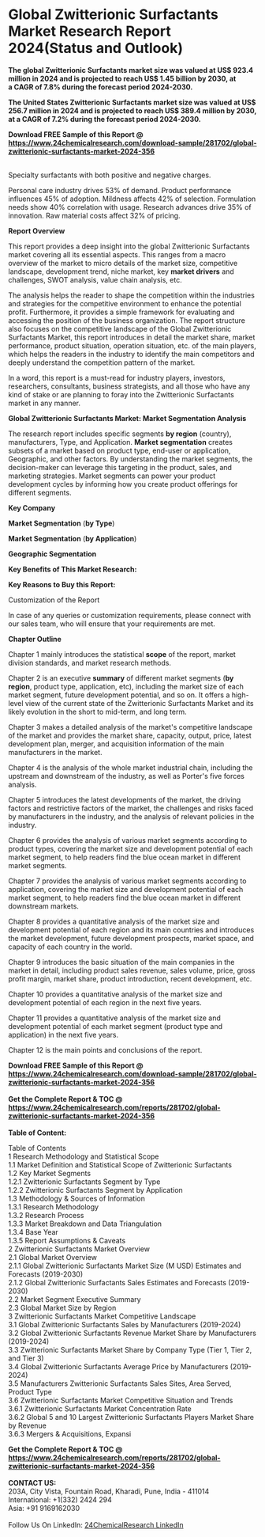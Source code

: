 <h1>Global Zwitterionic Surfactants Market Research Report 2024(Status and Outlook)</h1><p><strong>The global Zwitterionic Surfactants market size was valued at US$ 923.4 million in 2024 and is projected to reach US$ 1.45 billion by 2030, at a CAGR of 7.8% during the forecast period 2024-2030.</strong></p><p>
</p><p><strong>The United States Zwitterionic Surfactants market size was valued at US$ 256.7 million in 2024 and is projected to reach US$ 389.4 million by 2030, at a CAGR of 7.2% during the forecast period 2024-2030.</strong></p><div><b>Download FREE Sample of this Report @ 
            <a href="https://www.24chemicalresearch.com/download-sample/281702/global-zwitterionic-surfactants-market-2024-356">
            https://www.24chemicalresearch.com/download-sample/281702/global-zwitterionic-surfactants-market-2024-356</a></b></div><br><p>
</p><p>Specialty surfactants with both positive and negative charges.</p><p>
</p><p>Personal care industry drives 53% of demand. Product performance influences 45% of adoption. Mildness affects 42% of selection. Formulation needs show 40% correlation with usage. Research advances drive 35% of innovation. Raw material costs affect 32% of pricing.</p><p>
</p><p><strong>Report Overview</strong></p><p>
</p><p></p><p>
</p><p>This report provides a deep insight into the global Zwitterionic Surfactants market covering all its essential aspects. This ranges from a macro overview of the market to micro details of the market size, competitive landscape, development trend, niche market, key <strong>market drivers</strong> and challenges, SWOT analysis, value chain analysis, etc.</p><p>
</p><p>The analysis helps the reader to shape the competition within the industries and strategies for the competitive environment to enhance the potential profit. Furthermore, it provides a simple framework for evaluating and accessing the position of the business organization. The report structure also focuses on the competitive landscape of the Global Zwitterionic Surfactants Market, this report introduces in detail the market share, market performance, product situation, operation situation, etc. of the main players, which helps the readers in the industry to identify the main competitors and deeply understand the competition pattern of the market.</p><p>
</p><p>In a word, this report is a must-read for industry players, investors, researchers, consultants, business strategists, and all those who have any kind of stake or are planning to foray into the Zwitterionic Surfactants market in any manner.</p><p>
</p><p><strong>Global Zwitterionic Surfactants Market: Market Segmentation Analysis</strong></p><p>
</p><p>The research report includes specific segments <strong>by region</strong> (country), manufacturers, Type, and Application. <strong>Market segmentation</strong> creates subsets of a market based on product type, end-user or application, Geographic, and other factors. By understanding the market segments, the decision-maker can leverage this targeting in the product, sales, and marketing strategies. Market segments can power your product development cycles by informing how you create product offerings for different segments.</p><p>
</p><p><strong>Key Company</strong></p><p>
</p><p>
</p><p><strong>Market Segmentation</strong> (<strong>by Type</strong>)</p><p>
</p><p>
</p><p><strong>Market Segmentation</strong> (<strong>by Application</strong>)</p><p>
</p><p>
</p><p><strong>Geographic Segmentation</strong></p><p>
</p><p>
</p><p><strong>Key Benefits of This Market Research:</strong></p><p>
</p><p>
</p><p><strong>Key Reasons to Buy this Report:</strong></p><p>
</p><p>
</p><p>Customization of the Report</p><p>
</p><p>In case of any queries or customization requirements, please connect with our sales team, who will ensure that your requirements are met.</p><p>
</p><p><strong>Chapter Outline</strong></p><p>
</p><p>Chapter 1 mainly introduces the statistical <strong>scope</strong> of the report, market division standards, and market research methods.</p><p>
</p><p>Chapter 2 is an executive <strong>summary</strong> of different market segments (<strong>by region</strong>, product type, application, etc), including the market size of each market segment, future development potential, and so on. It offers a high-level view of the current state of the Zwitterionic Surfactants Market and its likely evolution in the short to mid-term, and long term.</p><p>
</p><p>Chapter 3 makes a detailed analysis of the market's competitive landscape of the market and provides the market share, capacity, output, price, latest development plan, merger, and acquisition information of the main manufacturers in the market.</p><p>
</p><p>Chapter 4 is the analysis of the whole market industrial chain, including the upstream and downstream of the industry, as well as Porter's five forces analysis.</p><p>
</p><p>Chapter 5 introduces the latest developments of the market, the driving factors and restrictive factors of the market, the challenges and risks faced by manufacturers in the industry, and the analysis of relevant policies in the industry.</p><p>
</p><p>Chapter 6 provides the analysis of various market segments according to product types, covering the market size and development potential of each market segment, to help readers find the blue ocean market in different market segments.</p><p>
</p><p>Chapter 7 provides the analysis of various market segments according to application, covering the market size and development potential of each market segment, to help readers find the blue ocean market in different downstream markets.</p><p>
</p><p>Chapter 8 provides a quantitative analysis of the market size and development potential of each region and its main countries and introduces the market development, future development prospects, market space, and capacity of each country in the world.</p><p>
</p><p>Chapter 9 introduces the basic situation of the main companies in the market in detail, including product sales revenue, sales volume, price, gross profit margin, market share, product introduction, recent development, etc.</p><p>
</p><p>Chapter 10 provides a quantitative analysis of the market size and development potential of each region in the next five years.</p><p>
</p><p>Chapter 11 provides a quantitative analysis of the market size and development potential of each market segment (product type and application) in the next five years.</p><p>
</p><p>Chapter 12 is the main points and conclusions of the report.</p><p>

</p><div><b>Download FREE Sample of this Report @ 
            <a href="https://www.24chemicalresearch.com/download-sample/281702/global-zwitterionic-surfactants-market-2024-356">
            https://www.24chemicalresearch.com/download-sample/281702/global-zwitterionic-surfactants-market-2024-356</a></b></div><br><div><b>Get the Complete Report & TOC @ 
            <a href="https://www.24chemicalresearch.com/reports/281702/global-zwitterionic-surfactants-market-2024-356">
            https://www.24chemicalresearch.com/reports/281702/global-zwitterionic-surfactants-market-2024-356</a></b></div><br>
            <b>Table of Content:</b><p>Table of Contents<br />
 1 Research Methodology and Statistical Scope<br />
 1.1 Market Definition and Statistical Scope of Zwitterionic Surfactants<br />
 1.2 Key Market Segments<br />
 1.2.1 Zwitterionic Surfactants Segment by Type<br />
 1.2.2 Zwitterionic Surfactants Segment by Application<br />
 1.3 Methodology & Sources of Information<br />
 1.3.1 Research Methodology<br />
 1.3.2 Research Process<br />
 1.3.3 Market Breakdown and Data Triangulation<br />
 1.3.4 Base Year<br />
 1.3.5 Report Assumptions & Caveats<br />
 2 Zwitterionic Surfactants Market Overview<br />
 2.1 Global Market Overview<br />
 2.1.1 Global Zwitterionic Surfactants Market Size (M USD) Estimates and Forecasts (2019-2030)<br />
 2.1.2 Global Zwitterionic Surfactants Sales Estimates and Forecasts (2019-2030)<br />
 2.2 Market Segment Executive Summary<br />
 2.3 Global Market Size by Region<br />
 3 Zwitterionic Surfactants Market Competitive Landscape<br />
 3.1 Global Zwitterionic Surfactants Sales by Manufacturers (2019-2024)<br />
 3.2 Global Zwitterionic Surfactants Revenue Market Share by Manufacturers (2019-2024)<br />
 3.3 Zwitterionic Surfactants Market Share by Company Type (Tier 1, Tier 2, and Tier 3)<br />
 3.4 Global Zwitterionic Surfactants Average Price by Manufacturers (2019-2024)<br />
 3.5 Manufacturers Zwitterionic Surfactants Sales Sites, Area Served, Product Type<br />
 3.6 Zwitterionic Surfactants Market Competitive Situation and Trends<br />
 3.6.1 Zwitterionic Surfactants Market Concentration Rate<br />
 3.6.2 Global 5 and 10 Largest Zwitterionic Surfactants Players Market Share by Revenue<br />
 3.6.3 Mergers & Acquisitions, Expansi</p><div><b>Get the Complete Report & TOC @ 
            <a href="https://www.24chemicalresearch.com/reports/281702/global-zwitterionic-surfactants-market-2024-356">
            https://www.24chemicalresearch.com/reports/281702/global-zwitterionic-surfactants-market-2024-356</a></b></div><br><b>CONTACT US:</b><br>
            203A, City Vista, Fountain Road, Kharadi, Pune, India - 411014<br>
            International: +1(332) 2424 294<br>
            Asia: +91 9169162030 <br><br>
            Follow Us On LinkedIn: <a href="https://www.linkedin.com/company/24chemicalresearch/">24ChemicalResearch LinkedIn</a>
